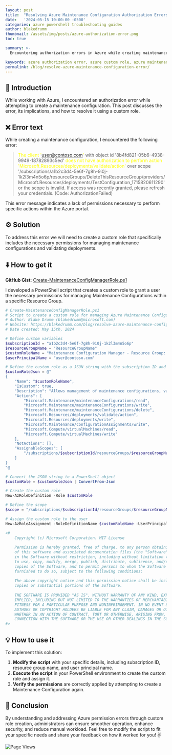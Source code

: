 ```yaml
---
layout: post
title:  "Resolving Azure Maintenance Configuration Authorization Errors - Azure Update Manager"
date:   '2024-05-15 10:00:00 -0500'
categories: azure powershell troubleshooting guides
author: blakedrumm
thumbnail: /assets/img/posts/azure-authorization-error.png
toc: true

summary: >-
  Encountering authorization errors in Azure while creating maintenance configurations can hinder efficient resource management. This blog post explores the issue, its implications, and provides a PowerShell script to create a custom role to resolve the problem.

keywords: azure authorization error, azure custom role, azure maintenance configuration, resolve azure error, azure automation
permalink: /blog/resolve-azure-maintenance-configuration-error/
---
```


## :book: Introduction

While working with Azure, I encountered an authorization error while attempting to create a maintenance configuration. This post discusses the error, its implications, and how to resolve it using a custom role.

## :x: Error text

While creating a maintenance configuration, I encountered the following error:
><span style="color:yellow">The client 'user@contoso.com'</span> with object id '8b4fd821-05b6-4938-9949-18782893c5ed' <span style="color:yellow">does not have authorization to perform action 'Microsoft.Resources/deployments/validate/action'</span> over scope '/subscriptions/a1b2c3d4-5e6f-7g8h-9i0j-1k2l3m4n5o6p/resourceGroups/DeleteThisResourceGroup/providers/Microsoft.Resources/deployments/TestConfiguration_1715820611290' or the scope is invalid. If access was recently granted, please refresh your credentials. (Code: AuthorizationFailed)

This error message indicates a lack of permissions necessary to perform specific actions within the Azure portal.

## :gear: Solution

To address this error we will need to create a custom role that specifically includes the necessary permissions for managing maintenance configurations and validating deployments.

## :arrow_down: How to get it
**GitHub Gist:** [Create-MaintenanceConfigManagerRole.ps1](https://gist.github.com/blakedrumm/d94fe65970bbf5d4c56d471e5f4024a2)

I developed a PowerShell script that creates a custom role to grant a user the necessary permissions for managing Maintenance Configurations within a specific Resource Group.

```powershell
# Create-MaintenanceConfigManagerRole.ps1
# Script to create a custom role for managing Azure Maintenance Configurations
# Author: Blake Drumm (blakedrumm@microsoft.com)
# Website: https://blakedrumm.com/blog/resolve-azure-maintenance-configuration-error/
# Date created: May 15th, 2024

# Define custom variables
$subscriptionId = "a1b2c3d4-5e6f-7g8h-9i0j-1k2l3m4n5o6p"
$resourceGroupName = "ResourceGroupName"
$customRoleName = "Maintenance Configuration Manager - Resource Group: $resourceGroupName"
$userPrincipalName = "user@contoso.com"

# Define the custom role as a JSON string with the subscription ID and resource group name directly replaced
$customRoleJson = @"
{
    "Name": "$customRoleName",
    "IsCustom": true,
    "Description": "Allows management of maintenance configurations, validate and write deployments, read and write virtual machines, and write configuration assignments.",
    "Actions": [
        "Microsoft.Maintenance/maintenanceConfigurations/read",
        "Microsoft.Maintenance/maintenanceConfigurations/write",
        "Microsoft.Maintenance/maintenanceConfigurations/delete",
        "Microsoft.Resources/deployments/validate/action",
        "Microsoft.Resources/deployments/write",
        "Microsoft.Maintenance/configurationAssignments/write",
        "Microsoft.Compute/virtualMachines/read",
        "Microsoft.Compute/virtualMachines/write"
    ],
    "NotActions": [],
    "AssignableScopes": [
        "/subscriptions/$subscriptionId/resourceGroups/$resourceGroupName"
    ]
}
"@

# Convert the JSON string to a PowerShell object
$customRole = $customRoleJson | ConvertFrom-Json

# Create the custom role
New-AzRoleDefinition -Role $customRole

# Define the scope
$scope = "/subscriptions/$subscriptionId/resourceGroups/$resourceGroupName"

# Assign the custom role to the user
New-AzRoleAssignment -RoleDefinitionName $customRoleName -UserPrincipalName $userPrincipalName -Scope $scope

<#
    Copyright (c) Microsoft Corporation. MIT License
    
    Permission is hereby granted, free of charge, to any person obtaining a copy
    of this software and associated documentation files (the "Software"), to deal
    in the Software without restriction, including without limitation the rights
    to use, copy, modify, merge, publish, distribute, sublicense, and/or sell
    copies of the Software, and to permit persons to whom the Software is
    furnished to do so, subject to the following conditions:
    
    The above copyright notice and this permission notice shall be included in all
    copies or substantial portions of the Software.
    
    THE SOFTWARE IS PROVIDED "AS IS", WITHOUT WARRANTY OF ANY KIND, EXPRESS OR
    IMPLIED, INCLUDING BUT NOT LIMITED TO THE WARRANTIES OF MERCHANTABILITY,
    FITNESS FOR A PARTICULAR PURPOSE AND NONINFRINGEMENT. IN NO EVENT SHALL THE
    AUTHORS OR COPYRIGHT HOLDERS BE LIABLE FOR ANY CLAIM, DAMAGES OR OTHER LIABILITY,
    WHETHER IN AN ACTION OF CONTRACT, TORT OR OTHERWISE, ARISING FROM, OUT OF OR IN
    CONNECTION WITH THE SOFTWARE OR THE USE OR OTHER DEALINGS IN THE SOFTWARE.
#>
```

## :bulb: How to use it
To implement this solution:

1. **Modify the script** with your specific details, including subscription ID, resource group name, and user principal name.
2. **Execute the script** in your PowerShell environment to create the custom role and assign it.
3. **Verify the permissions** are correctly applied by attempting to create a Maintenance Configuration again.

## :speech_balloon: Conclusion
By understanding and addressing Azure permission errors through custom role creation, administrators can ensure smoother operation, enhance security, and reduce manual workload. Feel free to modify the script to fit your specific needs and share your feedback on how it worked for you! :v:

![Page Views](https://counter.blakedrumm.com/count/tag.svg?url=blakedrumm.com/blog/resolve-azure-maintenance-configuration-error/)
